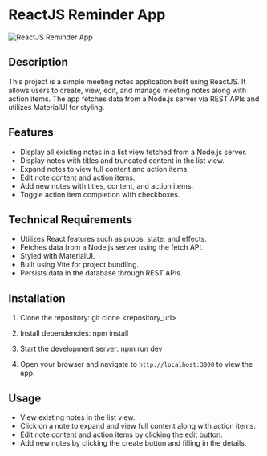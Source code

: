 # ReactJS Reminder App

![ReactJS Reminder App]()

## Description

This project is a simple meeting notes application built using ReactJS. It allows users to create, view, edit, and manage meeting notes along with action items. The app fetches data from a Node.js server via REST APIs and utilizes MaterialUI for styling.

## Features

- Display all existing notes in a list view fetched from a Node.js server.
- Display notes with titles and truncated content in the list view.
- Expand notes to view full content and action items.
- Edit note content and action items.
- Add new notes with titles, content, and action items.
- Toggle action item completion with checkboxes.

## Technical Requirements

- Utilizes React features such as props, state, and effects.
- Fetches data from a Node.js server using the fetch API.
- Styled with MaterialUI.
- Built using Vite for project bundling.
- Persists data in the database through REST APIs.

## Installation

1. Clone the repository: git clone <repository_url>
2. Install dependencies: npm install
3. Start the development server: npm run dev

4. Open your browser and navigate to `http://localhost:3000` to view the app.

## Usage

- View existing notes in the list view.
- Click on a note to expand and view full content along with action items.
- Edit note content and action items by clicking the edit button.
- Add new notes by clicking the create button and filling in the details.





